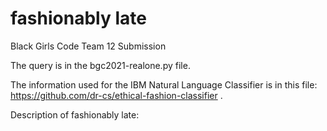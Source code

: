 # fashionably late
Black Girls Code Team 12 Submission

The query is in the bgc2021-realone.py file. 

The information used for the IBM Natural Language Classifier is in this file: https://github.com/dr-cs/ethical-fashion-classifier .

Description of fashionably late:
